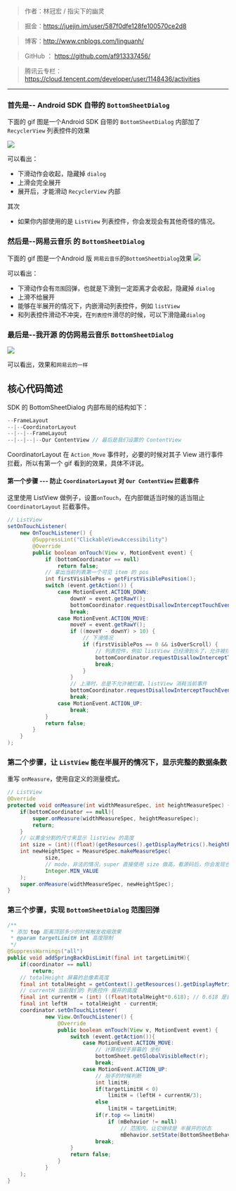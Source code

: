 > 作者：林冠宏 / 指尖下的幽灵

> 掘金：https://juejin.im/user/587f0dfe128fe100570ce2d8

> 博客：http://www.cnblogs.com/linguanh/

> GitHub ： https://github.com/af913337456/

> 腾讯云专栏：  https://cloud.tencent.com/developer/user/1148436/activities

---

### 首先是-- Android SDK 自带的 `BottomSheetDialog`
下面的 gif 图是一个Android SDK 自带的 `BottomSheetDialog` 内部加了 `RecyclerView` 列表控件的效果

![](https://user-gold-cdn.xitu.io/2018/4/10/162ade4915c7ee2a?w=450&h=800&f=gif&s=716957)

可以看出：
* 下滑动作会收起，隐藏掉 `dialog`
* 上滑会完全展开
* 展开后，才能滑动 `RecyclerView` 内部

其次
* 如果你内部使用的是 `ListView` 列表控件，你会发现会有其他奇怪的情况。

### 然后是--网易云音乐 的 `BottomSheetDialog`
下面的 gif 图是一个Android 版 `网易云音乐`的`BottomSheetDialog`效果
![](https://user-gold-cdn.xitu.io/2018/4/10/162ad896c58dee0f?w=482&h=850&f=gif&s=5148050)

可以看出：
* 下滑动作会有`范围`回弹，也就是下滑到一定距离才会收起，隐藏掉 `dialog`
* 上滑不给展开
* 能够在半展开的情况下，内嵌滑动列表控件，例如 `listView`
* 和列表控件滑动不冲突，在`列表控件`滑尽的时候，可以下滑隐藏`dialog`

### 最后是--我开源 的仿网易云音乐 `BottomSheetDialog`
![](https://user-gold-cdn.xitu.io/2018/4/10/162ade837ae3a357?w=506&h=900&f=gif&s=2227035)

可以看出，效果和`网易云的一样`

## 核心代码简述

SDK 的 BottomSheetDialog 内部布局的结构如下：
```java
--FrameLayout
--|--CoordinatorLayout
--|--|--FrameLayout
--|--|--|--Our ContentView // 最后是我们设置的 ContentView

```
CoordinatorLayout 在 `Action_Move` 事件时，必要的时候对其子 View 进行事件拦截，所以有第一个 gif 看到的效果，具体不详说。

#### 第一个步骤 --- 防止 `CoordinatorLayout` 对 `Our ContentView` 拦截事件

这里使用 ListView 做例子，设置`onTouch`，在内部做适当时候的适当阻止`CoordinatorLayout` 拦截事件。

```java
// ListView
setOnTouchListener(
    new OnTouchListener() {
        @SuppressLint("ClickableViewAccessibility")
        @Override
        public boolean onTouch(View v, MotionEvent event) {
            if (bottomCoordinator == null)
                return false;
            // 拿出当前列表第一个可见 item 的 pos
            int firstVisiblePos = getFirstVisiblePosition();
            switch (event.getAction()) {
                case MotionEvent.ACTION_DOWN:
                    downY = event.getRawY();
                    bottomCoordinator.requestDisallowInterceptTouchEvent(true);
                    break;
                case MotionEvent.ACTION_MOVE:
                    moveY = event.getRawY();
                    if ((moveY - downY) > 10) {
                        // 下滑情况
                        if (firstVisiblePos == 0 && isOverScroll) {
                            // 列表控件，例如 listView 已经滑到头了，允许被拦截
                            bottomCoordinator.requestDisallowInterceptTouchEvent(false);
                            break;
                        }
                    }
                    // 上滑时，总是不允许被拦截，listView 消耗当前事件
                    bottomCoordinator.requestDisallowInterceptTouchEvent(true);
                    break;
                case MotionEvent.ACTION_UP:
                    break;
            }
            return false;
        }
    }
);
```

### 第二个步骤，让 `ListView` 能在半展开的情况下，显示完整的数据条数

重写 `onMeasure`，使用自定义的测量模式。

```java
// ListView
@Override
protected void onMeasure(int widthMeasureSpec, int heightMeasureSpec) {
    if(bottomCoordinator == null){
        super.onMeasure(widthMeasureSpec, heightMeasureSpec);
        return;
    }
    // 以黄金分割的尺寸来显示 listView 的高度
    int size = (int)((float)(getResources().getDisplayMetrics().heightPixels*0.618));
    int newHeightSpec = MeasureSpec.makeMeasureSpec(
            size,
            // mode，非法的情况，super 直接使用 size 做高，看源码后，你会发现也可以使用 exact 模式
            Integer.MIN_VALUE
    );
    super.onMeasure(widthMeasureSpec, newHeightSpec);
}
```

### 第三个步骤，实现 `BottomSheetDialog` 范围回弹

```java
/**
 * 添加 top 距离顶部多少的时候触发收缩效果
 * @param targetLimitH int 高度限制
 */
@SuppressWarnings("all")
public void addSpringBackDisLimit(final int targetLimitH){
    if(coordinator == null)
        return;
    // totalHeight 屏幕的总像素高度
    final int totalHeight = getContext().getResources().getDisplayMetrics().heightPixels;
    // currentH 当前我们的 列表控件 展开的高度
    final int currentH = (int) ((float)totalHeight*0.618); // 0.618 是黄金分割点，随便自定义，对应 contentView
    final int leftH    = totalHeight - currentH;
    coordinator.setOnTouchListener(
            new View.OnTouchListener() {
                @Override
                public boolean onTouch(View v, MotionEvent event) {
                    switch (event.getAction()){
                        case MotionEvent.ACTION_MOVE:
                            // 计算相对于屏幕的 坐标
                            bottomSheet.getGlobalVisibleRect(r);
                            break;
                        case MotionEvent.ACTION_UP:
                            // 抬手的时候判断
                            int limitH;
                            if(targetLimitH < 0)
                                limitH = (leftH + currentH/3);
                            else
                                limitH = targetLimitH;
                            if(r.top <= limitH)
                                if (mBehavior != null)
                                    // 范围内，让它继续是 半展开的状态
                                    mBehavior.setState(BottomSheetBehavior.STATE_COLLAPSED);
                            break;
                    }
                    return false;
                }
            }
    );
}
```
